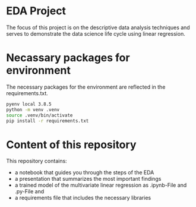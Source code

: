 # EDA Project

The focus of this project is on the descriptive data analysis techniques and serves to demonstrate the data science life cycle using linear regression.

# Necassary packages for environment

The necessary packages for the environment are reflected in the requirements.txt.

```BASH
pyenv local 3.8.5
python -m venv .venv
source .venv/bin/activate
pip install -r requirements.txt
```
# Content of this repository

This repository contains:

  - a notebook that guides you through the steps of the EDA
  - a presentation that summarizes the most important findings
  - a trained model of the multivariate linear regression as .ipynb-File and .py-File
and
  - a requirements file that includes the necessary libraries



